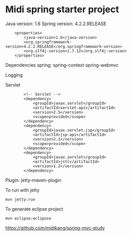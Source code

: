# Midi spring starter project

Java version: 1.6
Spring version: 4.2.2.RELEASE

```
	<properties>
        <java-version>1.6</java-version>
        <org.springframework-version>4.2.2.RELEASE</org.springframework-version>
        <org.slf4j-version>1.7.12</org.slf4j-version>
    </properties>
```

Dependencies
spring:
spring-context
spring-webmvc

Logging

Servlet
```
		<!-- Servlet -->
		<dependency>
			<groupId>javax.servlet</groupId>
			<artifactId>servlet-api</artifactId>
			<version>2.5</version>
			<scope>provided</scope>
		</dependency>
		<dependency>
			<groupId>javax.servlet.jsp</groupId>
			<artifactId>jsp-api</artifactId>
			<version>2.1</version>
			<scope>provided</scope>
		</dependency>
		<dependency>
			<groupId>javax.servlet</groupId>
			<artifactId>jstl</artifactId>
			<version>1.2</version>
		</dependency>
```

Plugin:
jetty-maven-plugin

To run with jetty
```
mvn jetty:run
```

To generate eclipse project
```
mvn eclipse:eclipose
```

https://github.com/midikang/spring-mvc-study
